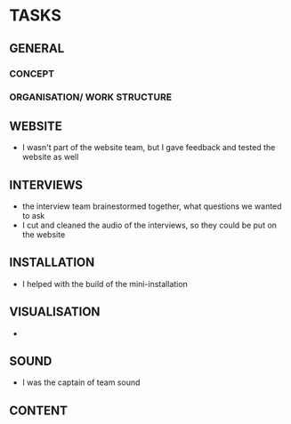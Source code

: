 # TASKS

## GENERAL

### CONCEPT

### ORGANISATION/ WORK STRUCTURE

## WEBSITE
- I wasn't part of the website team, but I gave feedback and tested the website as well

## INTERVIEWS
- the interview team brainestormed together, what questions we wanted to ask
- I cut and cleaned the audio of the interviews, so they could be put on the website

## INSTALLATION
- I helped with the build of the mini-installation

## VISUALISATION
- 

## SOUND
- I was the captain of team sound

## CONTENT

